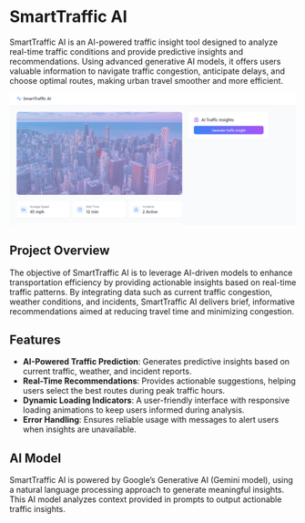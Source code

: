 # SmartTraffic AI

SmartTraffic AI is an AI-powered traffic insight tool designed to analyze real-time traffic conditions and provide predictive insights and recommendations. Using advanced generative AI models, it offers users valuable information to navigate traffic congestion, anticipate delays, and choose optimal routes, making urban travel smoother and more efficient.

![Alt text for image](src/assets/smart.PNG)

## Project Overview

The objective of SmartTraffic AI is to leverage AI-driven models to enhance transportation efficiency by providing actionable insights based on real-time traffic patterns. By integrating data such as current traffic congestion, weather conditions, and incidents, SmartTraffic AI delivers brief, informative recommendations aimed at reducing travel time and minimizing congestion.

## Features

- **AI-Powered Traffic Prediction**: Generates predictive insights based on current traffic, weather, and incident reports.
- **Real-Time Recommendations**: Provides actionable suggestions, helping users select the best routes during peak traffic hours.
- **Dynamic Loading Indicators**: A user-friendly interface with responsive loading animations to keep users informed during analysis.
- **Error Handling**: Ensures reliable usage with messages to alert users when insights are unavailable.

## AI Model

SmartTraffic AI is powered by Google’s Generative AI (Gemini model), using a natural language processing approach to generate meaningful insights. This AI model analyzes context provided in prompts to output actionable traffic insights.